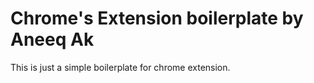 # Chrome's Extension boilerplate by Aneeq Ak

This is just a simple boilerplate for chrome extension.
